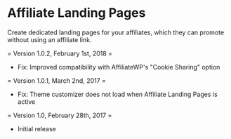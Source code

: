 Affiliate Landing Pages
====================

Create dedicated landing pages for your affiliates, which they can promote without using an affiliate link.

= Version 1.0.2, February 1st, 2018 =
* Fix: Improved compatibility with AffiliateWP's "Cookie Sharing" option

= Version 1.0.1, March 2nd, 2017 =
* Fix: Theme customizer does not load when Affiliate Landing Pages is active

= Version 1.0, February 28th, 2017 =
* Initial release
